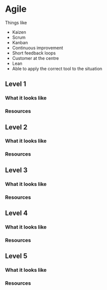 # Agile

Things like
- Kaizen
- Scrum
- Kanban
- Continuous improvement
- Short feedback loops
- Customer at the centre
- Lean
- Able to apply the correct tool to the situation


## Level 1

### What it looks like

### Resources

## Level 2

### What it looks like

### Resources

## Level 3

### What it looks like

### Resources

## Level 4

### What it looks like

### Resources

## Level 5

### What it looks like

### Resources